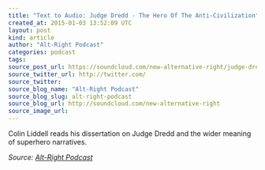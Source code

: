 ```yaml
---
title: "Text to Audio: Judge Dredd - The Hero Of The Anti-Civilization"
created_at: 2015-01-03 13:52:09 UTC
layout: post
kind: article
author: "Alt-Right Podcast"
categories: podcast
tags: 
source_post_url: https://soundcloud.com/new-alternative-right/judge-dredd-the-hero-of-the-anti-civilization
source_twitter_url: http://twitter.com/
source_twitter: 
source_blog_name: "Alt-Right Podcast"
source_blog_slug: alt-right-podcast
source_blog_url: http://soundcloud.com/new-alternative-right
source_image_url: 
---
```

Colin Liddell reads his dissertation on Judge Dredd and the wider meaning of superhero narratives.<div class="">
    <i>Source: <a href="http://soundcloud.com/new-alternative-right">Alt-Right Podcast</a></i>
</div>
